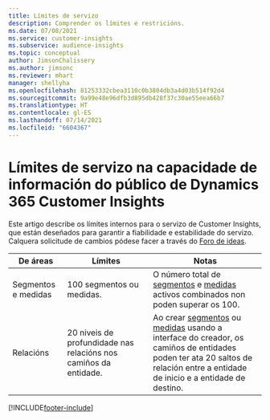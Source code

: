 ```yaml
---
title: Límites de servizo
description: Comprender os límites e restricións.
ms.date: 07/08/2021
ms.service: customer-insights
ms.subservice: audience-insights
ms.topic: conceptual
author: JimsonChalissery
ms.author: jimsonc
ms.reviewer: mhart
manager: shellyha
ms.openlocfilehash: 81253332cbea3110c0b3804db3a4d03b514f92d4
ms.sourcegitcommit: 9a99e48e96dfb3d895db428f37c30ae55eea66b7
ms.translationtype: HT
ms.contentlocale: gl-ES
ms.lasthandoff: 07/14/2021
ms.locfileid: "6604367"
---
```

# <a name="service-limits-in-dynamics-365-customer-insights-audience-insights-capability"></a>Límites de servizo na capacidade de información do público de Dynamics 365 Customer Insights

Este artigo describe os límites internos para o servizo de Customer Insights, que están deseñados para garantir a fiabilidade e estabilidade do servizo. Calquera solicitude de cambios pódese facer a través do [Foro de ideas](https://go.microsoft.com/fwlink/?linkid=2074172). 
 
| De áreas  | Límites  | Notas |
|-------------|---------------------------------------------------------------------|---------------------------------------------------------------------|
| Segmentos e medidas | 100 segmentos ou medidas. | O número total de [segmentos](segments.md) e [medidas](measures.md) activos combinados non poden superar os 100.  |
| Relacións | 20 niveis de profundidade nas relacións nos camiños da entidade. | Ao crear [segmentos](segments.md) ou [medidas](measures.md) usando a interface do creador, os camiños de entidades poden ter ata 20 saltos de relación entre a entidade de inicio e a entidade de destino.  |


[!INCLUDE[footer-include](../includes/footer-banner.md)]